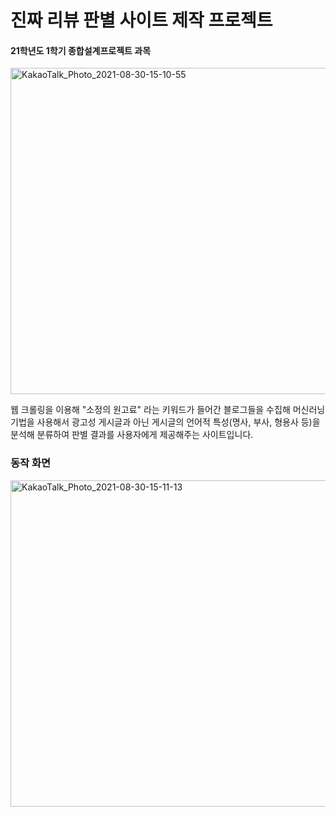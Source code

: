 # 진짜 리뷰 판별 사이트 제작 프로젝트
#### 21학년도 1학기 종합설계프로젝트 과목

<img width="522" alt="KakaoTalk_Photo_2021-08-30-15-10-55" src="https://user-images.githubusercontent.com/53002135/131294111-e530875c-c8bb-4768-b04d-1dd746f02589.png">


웹 크롤링을 이용해 "소정의 원고료" 라는 키워드가 들어간 블로그들을 수집해 머신러닝 기법을 사용해서 
광고성 게시글과 아닌 게시글의 언어적 특성(명사, 부사, 형용사 등)을 분석해 분류하여 판별 결과를
사용자에게 제공해주는 사이트입니다. 

### 동작 화면
<img width="522" alt="KakaoTalk_Photo_2021-08-30-15-11-13" src="https://user-images.githubusercontent.com/53002135/131294355-e0831965-43e8-4112-8fec-4c976bd01dfa.png">

